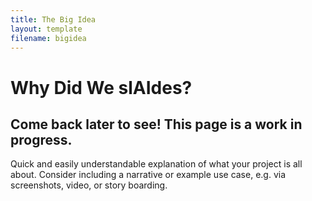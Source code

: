 ```yaml
---
title: The Big Idea
layout: template
filename: bigidea
---
```


# Why Did We slAIdes?

## Come back later to see! This page is a work in progress.

Quick and easily understandable explanation of what your project is all about. Consider including a narrative or example use case, e.g. via screenshots, video, or story boarding.
